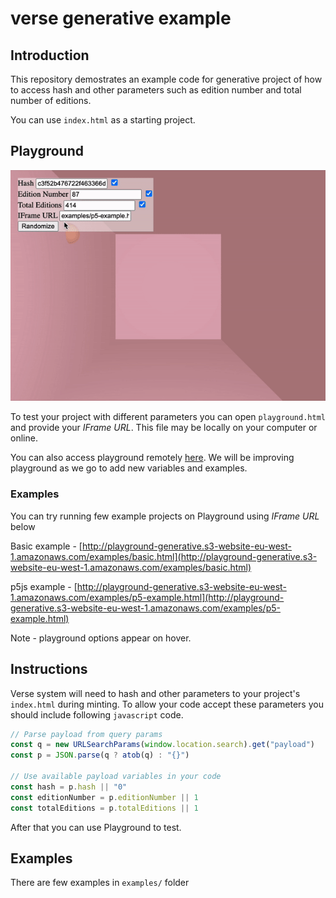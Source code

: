 # verse generative example

## Introduction

This repository demostrates an example code for generative project of how to access hash and other parameters such as edition number and total number of editions.

You can use `index.html` as a starting project.

## Playground

![alt text](docs/assets/playground-demo.gif "Title")

To test your project with different parameters you can open `playground.html` and provide your *IFrame URL*. This file may be locally on your computer or online.

You can also access playground remotely [here](http://playground-generative.s3-website-eu-west-1.amazonaws.com/). We will be improving playground as we go to add new variables and examples. 

### Examples
You can try running few example projects on Playground using *IFrame URL* below

Basic example - [http://playground-generative.s3-website-eu-west-1.amazonaws.com/examples/basic.html](http://playground-generative.s3-website-eu-west-1.amazonaws.com/examples/basic.html)

p5js example - [http://playground-generative.s3-website-eu-west-1.amazonaws.com/examples/p5-example.html](http://playground-generative.s3-website-eu-west-1.amazonaws.com/examples/p5-example.html)


Note - playground options appear on hover.

## Instructions

Verse system will need to hash and other parameters to your project's  
`index.html` during minting. To allow your code accept these parameters you should include following `javascript` code. 

```js
// Parse payload from query params
const q = new URLSearchParams(window.location.search).get("payload")
const p = JSON.parse(q ? atob(q) : "{}")

// Use available payload variables in your code
const hash = p.hash || "0"
const editionNumber = p.editionNumber || 1
const totalEditions = p.totalEditions || 1
```

After that you can use Playground to test.

## Examples

There are few examples in `examples/` folder